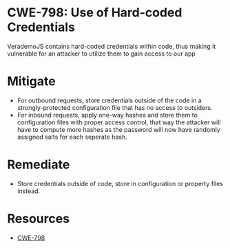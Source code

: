 # CWE-798: Use of Hard-coded Credentials
VerademoJS contains hard-coded credentials within code, thus making it vulnerable for an attacker to utilize them to gain access to our app

# Mitigate
* For outbound requests, store credentials outside of the code in a strongly-protected configuration file that has no access to outsiders.
* For inbound requests, apply one-way hashes and store them to configuration files with proper access control, that way the attacker will have to compute more hashes as the password will now have randomly assigned salts for each seperate hash.

# Remediate
* Store credentials outside of code, store in configuration or property files instead.

# Resources 
* [CWE-798](https://cwe.mitre.org/data/definitions/798)

